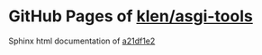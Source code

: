 GitHub Pages of [klen/asgi-tools](https://github.com/klen/asgi-tools.git)
===
Sphinx html documentation of [a21df1e2](https://github.com/klen/asgi-tools/tree/a21df1e20b66cf160743ddffdb080916b854dd1f)
